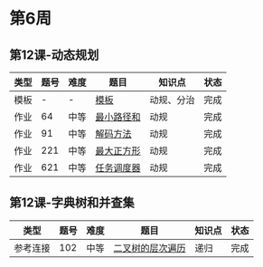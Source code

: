 # 第6周
## 第12课-动态规划
|类型|题号|难度|题目|知识点|状态|
|---|---|---|---|---|---|
|模板|-|-|[模板](./template)|动规、分治|完成|
|作业|64|中等|[最小路径和](./minimumPathSum)|动规|完成|
|作业|91|中等|[解码方法](./decodeWays)|动规|完成|
|作业|221|中等|[最大正方形](./maximalSquare)|动规|完成|
|作业|621|中等|[任务调度器](./taskScheduler)|动规|完成|
## 第12课-字典树和并查集
|类型|题号|难度|题目|知识点|状态|
|---|---|---|---|---|---|
|参考连接|102|中等|[二叉树的层次遍历](../Week_04/binaryTreeLevelOrderTraversal)|递归|完成|

